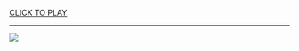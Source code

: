 
<a href="https://premium76.site?title=unblocked_scratch_games&ref=13M">CLICK TO PLAY</a></h3>
<hr>

<a href="https://premium76.site?title=unblocked_scratch_games&ref=13M"><img src="https://clearcache.store/games.png"></a>


